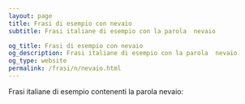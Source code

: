 ```yaml
---
layout: page
title: Frasi di esempio con nevaio 
subtitle: Frasi italiane di esempio con la parola  nevaio

og_title: Frasi di esempio con nevaio 
og_description: Frasi italiane di esempio con la parola  nevaio
og_type: website
permalink: /frasi/n/nevaio.html
---
```


Frasi italiane di esempio contenenti la parola nevaio:


